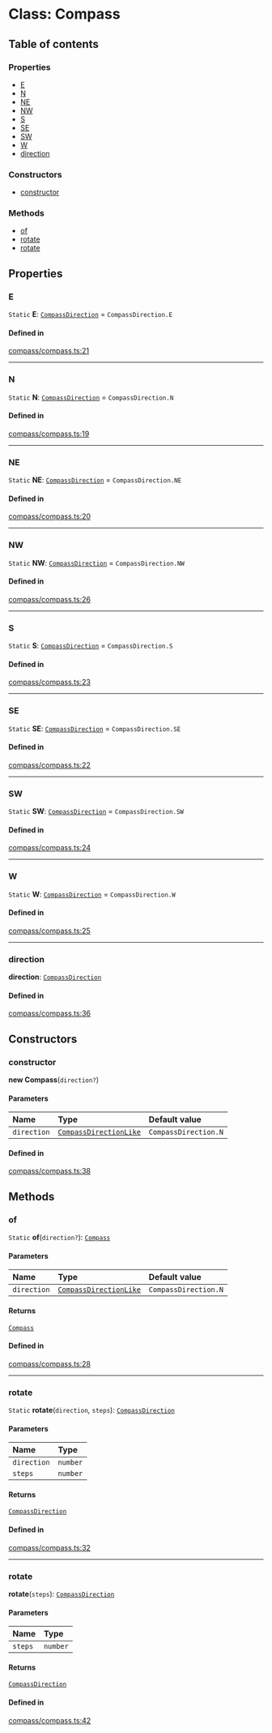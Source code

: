# Class: Compass

## Table of contents

### Properties

- [E](Compass.md#E)
- [N](Compass.md#N)
- [NE](Compass.md#NE)
- [NW](Compass.md#NW)
- [S](Compass.md#S)
- [SE](Compass.md#SE)
- [SW](Compass.md#SW)
- [W](Compass.md#W)
- [direction](Compass.md#direction)

### Constructors

- [constructor](Compass.md#constructor)

### Methods

- [of](Compass.md#of)
- [rotate](Compass.md#rotate)
- [rotate](Compass.md#rotate-1)

## Properties

### <a id="E" name="E"></a> E

 `Static` **E**: [`CompassDirection`](../enums/CompassDirection.md) = `CompassDirection.E`

#### Defined in

[compass/compass.ts:21](https://github.com/flauwekeul/honeycomb/blob/next/src/compass/compass.ts#L21)

___

### <a id="N" name="N"></a> N

 `Static` **N**: [`CompassDirection`](../enums/CompassDirection.md) = `CompassDirection.N`

#### Defined in

[compass/compass.ts:19](https://github.com/flauwekeul/honeycomb/blob/next/src/compass/compass.ts#L19)

___

### <a id="NE" name="NE"></a> NE

 `Static` **NE**: [`CompassDirection`](../enums/CompassDirection.md) = `CompassDirection.NE`

#### Defined in

[compass/compass.ts:20](https://github.com/flauwekeul/honeycomb/blob/next/src/compass/compass.ts#L20)

___

### <a id="NW" name="NW"></a> NW

 `Static` **NW**: [`CompassDirection`](../enums/CompassDirection.md) = `CompassDirection.NW`

#### Defined in

[compass/compass.ts:26](https://github.com/flauwekeul/honeycomb/blob/next/src/compass/compass.ts#L26)

___

### <a id="S" name="S"></a> S

 `Static` **S**: [`CompassDirection`](../enums/CompassDirection.md) = `CompassDirection.S`

#### Defined in

[compass/compass.ts:23](https://github.com/flauwekeul/honeycomb/blob/next/src/compass/compass.ts#L23)

___

### <a id="SE" name="SE"></a> SE

 `Static` **SE**: [`CompassDirection`](../enums/CompassDirection.md) = `CompassDirection.SE`

#### Defined in

[compass/compass.ts:22](https://github.com/flauwekeul/honeycomb/blob/next/src/compass/compass.ts#L22)

___

### <a id="SW" name="SW"></a> SW

 `Static` **SW**: [`CompassDirection`](../enums/CompassDirection.md) = `CompassDirection.SW`

#### Defined in

[compass/compass.ts:24](https://github.com/flauwekeul/honeycomb/blob/next/src/compass/compass.ts#L24)

___

### <a id="W" name="W"></a> W

 `Static` **W**: [`CompassDirection`](../enums/CompassDirection.md) = `CompassDirection.W`

#### Defined in

[compass/compass.ts:25](https://github.com/flauwekeul/honeycomb/blob/next/src/compass/compass.ts#L25)

___

### <a id="direction" name="direction"></a> direction

 **direction**: [`CompassDirection`](../enums/CompassDirection.md)

#### Defined in

[compass/compass.ts:36](https://github.com/flauwekeul/honeycomb/blob/next/src/compass/compass.ts#L36)

## Constructors

### <a id="constructor" name="constructor"></a> constructor

**new Compass**(`direction?`)

#### Parameters

| Name | Type | Default value |
| :------ | :------ | :------ |
| `direction` | [`CompassDirectionLike`](../index.md#CompassDirectionLike) | `CompassDirection.N` |

#### Defined in

[compass/compass.ts:38](https://github.com/flauwekeul/honeycomb/blob/next/src/compass/compass.ts#L38)

## Methods

### <a id="of" name="of"></a> of

`Static` **of**(`direction?`): [`Compass`](Compass.md)

#### Parameters

| Name | Type | Default value |
| :------ | :------ | :------ |
| `direction` | [`CompassDirectionLike`](../index.md#CompassDirectionLike) | `CompassDirection.N` |

#### Returns

[`Compass`](Compass.md)

#### Defined in

[compass/compass.ts:28](https://github.com/flauwekeul/honeycomb/blob/next/src/compass/compass.ts#L28)

___

### <a id="rotate" name="rotate"></a> rotate

`Static` **rotate**(`direction`, `steps`): [`CompassDirection`](../enums/CompassDirection.md)

#### Parameters

| Name | Type |
| :------ | :------ |
| `direction` | `number` |
| `steps` | `number` |

#### Returns

[`CompassDirection`](../enums/CompassDirection.md)

#### Defined in

[compass/compass.ts:32](https://github.com/flauwekeul/honeycomb/blob/next/src/compass/compass.ts#L32)

___

### <a id="rotate-1" name="rotate-1"></a> rotate

**rotate**(`steps`): [`CompassDirection`](../enums/CompassDirection.md)

#### Parameters

| Name | Type |
| :------ | :------ |
| `steps` | `number` |

#### Returns

[`CompassDirection`](../enums/CompassDirection.md)

#### Defined in

[compass/compass.ts:42](https://github.com/flauwekeul/honeycomb/blob/next/src/compass/compass.ts#L42)
